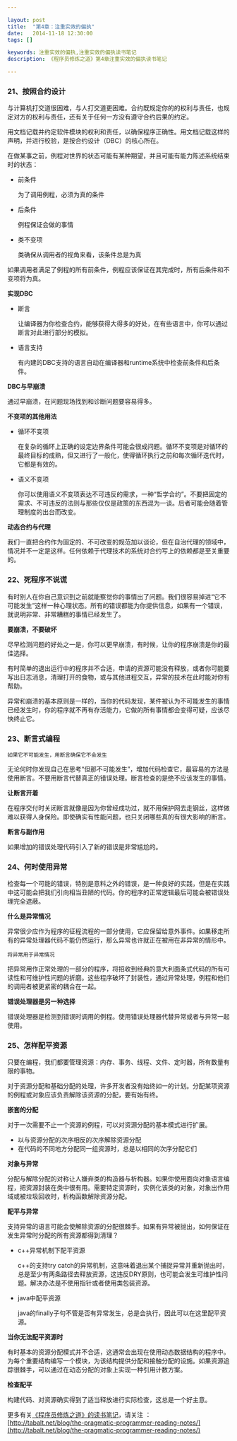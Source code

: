 ```yaml
---

layout: post
title:  "第4章：注重实效的偏执"
date:   2014-11-18 12:30:00
tags: []

keywords: 注重实效的偏执,注重实效的偏执读书笔记
description: 《程序员修炼之道》第4章注重实效的偏执读书笔记

---
```



### 21、按照合约设计

与计算机打交道很困难，与人打交道更困难。合约既规定你的的权利与责任，也规定对方的权利与责任，还有关于任何一方没有遵守合约后果的约定。

用文档记载并约定软件模块的权利和责任，以确保程序正确性。用文档记载这样的声明，并进行校验，是按合约设计（DBC）的核心所在。

在做某事之前，例程对世界的状态可能有某种期望，并且可能有能力陈述系统结束时的状态：

* 前条件

	为了调用例程，必须为真的条件

* 后条件

	例程保证会做的事情

* 类不变项

	类确保从调用者的视角来看，该条件总是为真
	
	
如果调用者满足了例程的所有前条件，例程应该保证在其完成时，所有后条件和不变项将为真。


**实现DBC**

* 断言

	让编译器为你检查合约，能够获得大得多的好处，在有些语言中，你可以通过断言对此进行部分的模拟。

* 语言支持

	有内建的DBC支持的语言自动在编译器和runtime系统中检查前条件和后条件。
	

**DBC与早崩溃**

通过早崩溃，在问题现场找到和诊断问题要容易得多。



**不变项的其他用法**

* 循环不变项

	在复杂的循环上正确的设定边界条件可能会很成问题。循环不变项是对循环的最终目标的成熟，但又进行了一般化，使得循环执行之前和每次循环迭代时，它都是有效的。

* 语义不变项

	你可以使用语义不变项表达不可违反的需求，一种“哲学合约”。不要把固定的需求、不可违反的法则与那些仅仅是政策的东西混为一谈。后者可能会随着管理制度的出台而改变。


**动态合约与代理**

我们一直把合约作为固定的、不可改变的规范加以谈论，但在自治代理的领域中，情况并不一定是这样。任何依赖于代理技术的系统对合约写上的依赖都是至关重要的。



### 22、死程序不说谎


有时别人在你自己意识到之前就能察觉你的事情出了问题。我们很容易掉进“它不可能发生”这样一种心理状态。所有的错误都能为你提供信息，如果有一个错误，就说明非常、非常糟糕的事情已经发生了。


**要崩溃，不要破坏**

尽早检测问题的好处之一是，你可以更早崩溃，有时候，让你的程序崩溃是你的最佳选择。

有时简单的退出运行中的程序并不合适，申请的资源可能没有释放，或者你可能要写出日志消息，清理打开的食物，或与其他进程交互，异常的技术在此时能对你有帮助。

异常和崩溃的基本原则是一样的，当你的代码发现，某件被认为不可能发生的事情已经发生时，你的程序就不再有存活能力，它做的所有事情都会变得可疑，应该尽快终止它。


### 23、断言式编程

`如果它不可能发生，用断言确保它不会发生`

无论何时你发现自己在思考“但那不可能发生”，增加代码检查它，最容易的方法是使用断言。不要用断言代替真正的错误处理。断言检查的是绝不应该发生的事情。


**让断言开着**

在程序交付时关闭断言就像是因为你曾经成功过，就不用保护网去走钢丝，这样做难以获得人身保险。即使确实有性能问题，也只关闭哪些真的有很大影响的断言。

**断言与副作用**

如果增加的错误处理代码引入了新的错误是非常尴尬的。


### 24、何时使用异常

检查每一个可能的错误，特别是意料之外的错误，是一种良好的实践，但是在实践中这可能会把我们引向相当丑陋的代码。你的程序的正常逻辑最后可能会被错误处理完全遮蔽。

**什么是异常情况**

异常很少应作为程序的征程流程的一部分使用，它应保留给意外事件。如果移走所有的异常处理器代码不能仍然运行，那么异常也许就正在被用在非异常的情形中。

`将异常用于异常情况`

把异常用作正常处理的一部分的程序，将招收到经典的意大利面条式代码的所有可读性和可维护性问题的折磨。这些程序破坏了封装性，通过异常处理，例程和他们的调用者被更紧密的耦合在一起。

**错误处理器是另一种选择**

错误处理器是检测到错误时调用的例程。使用错误处理器代替异常或者与异常一起使用。



### 25、怎样配平资源

只要在编程，我们都要管理资源：内存、事务、线程、文件、定时器，所有数量有限的事物。

对于资源分配和基础分配的处理，许多开发者没有始终如一的计划。分配某项资源的例程或对象应该负责解除该资源的分配，要有始有终。


**嵌套的分配**

对于一次需要不止一个资源的例程，可以对资源分配的基本模式进行扩展。

* 以与资源分配的次序相反的次序解除资源分配
* 在代码的不同地方分配同一组资源时，总是以相同的次序分配它们

**对象与异常**

分配与解除分配的对称让人嫌弃类的构造器与析构器。如果你使用面向对象语言编程，把资源封装在类中很有用。需要特定资源时，实例化该类的对象，对象出作用域或被垃圾回收时，析构函数解除资源分配。


**配平与异常**

支持异常的语言可能会使解除资源的分配很棘手。如果有异常被抛出，如何保证在发生异常时分配的所有资源都得到清理？

* c++异常机制下配平资源

	c++的支持try catch的异常机制，这意味着退出某个捕捉异常并重新抛出时，总是至少有两条路径去释放资源，这违反DRY原则，也可能会发生可维护性问题。解决办法是不使用指针或者使用类包装资源。

* java中配平资源

	java的finally子句不管是否有异常发生，总是会执行，因此可以在这里配平资源。
	

**当你无法配平资源时**

有时基本的资源分配模式并不合适，这通常会出现在使用动态数据结构的程序中。为每个重要结构编写一个模块，为该结构提供分配和接触分配的设施。如果资源追踪很棘手，可以通过在动态分配的对象上实现一种引用计数方案。


**检查配平**

构建代码、对资源确实得到了适当释放进行实际检查，这总是一个好主意。


更多有关[《程序员修炼之道》的读书笔记](http://tabalt.net/blog/the-pragmatic-programmer-reading-notes/)，请关注 ：  
[http://tabalt.net/blog/the-pragmatic-programmer-reading-notes/](http://tabalt.net/blog/the-pragmatic-programmer-reading-notes/)